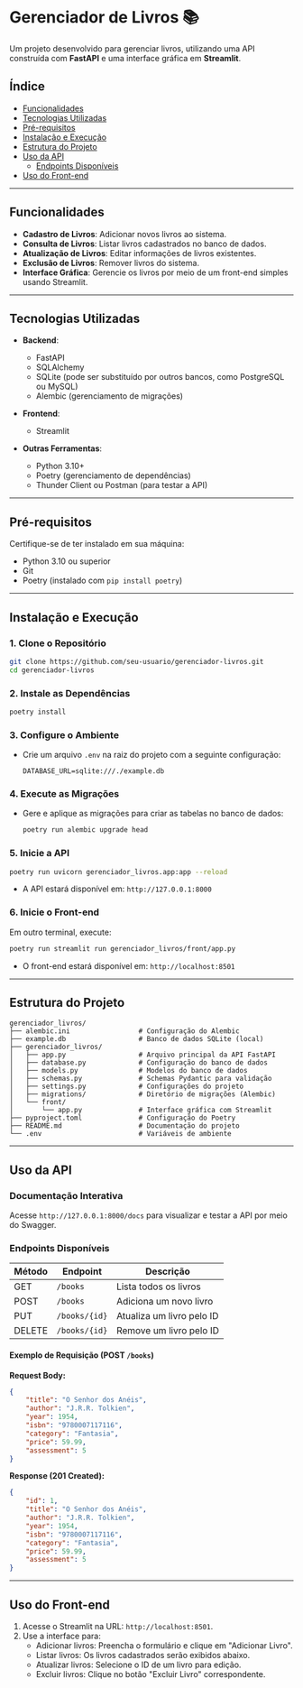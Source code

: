 # **Gerenciador de Livros 📚**

Um projeto desenvolvido para gerenciar livros, utilizando uma API construída com **FastAPI** e uma interface gráfica em **Streamlit**.

## **Índice**
- [Funcionalidades](#funcionalidades)
- [Tecnologias Utilizadas](#tecnologias-utilizadas)
- [Pré-requisitos](#pré-requisitos)
- [Instalação e Execução](#instalação-e-execução)
- [Estrutura do Projeto](#estrutura-do-projeto)
- [Uso da API](#uso-da-api)
  - [Endpoints Disponíveis](#endpoints-disponíveis)
- [Uso do Front-end](#uso-do-front-end)


---

## **Funcionalidades**

- **Cadastro de Livros**: Adicionar novos livros ao sistema.
- **Consulta de Livros**: Listar livros cadastrados no banco de dados.
- **Atualização de Livros**: Editar informações de livros existentes.
- **Exclusão de Livros**: Remover livros do sistema.
- **Interface Gráfica**: Gerencie os livros por meio de um front-end simples usando Streamlit.

---

## **Tecnologias Utilizadas**

- **Backend**:
  - FastAPI
  - SQLAlchemy
  - SQLite (pode ser substituído por outros bancos, como PostgreSQL ou MySQL)
  - Alembic (gerenciamento de migrações)

- **Frontend**:
  - Streamlit

- **Outras Ferramentas**:
  - Python 3.10+
  - Poetry (gerenciamento de dependências)
  - Thunder Client ou Postman (para testar a API)

---

## **Pré-requisitos**

Certifique-se de ter instalado em sua máquina:
- Python 3.10 ou superior
- Git
- Poetry (instalado com `pip install poetry`)

---

## **Instalação e Execução**

### **1. Clone o Repositório**
```bash
git clone https://github.com/seu-usuario/gerenciador-livros.git
cd gerenciador-livros
```

### **2. Instale as Dependências**
```bash
poetry install
```

### **3. Configure o Ambiente**
- Crie um arquivo `.env` na raiz do projeto com a seguinte configuração:
  ```env
  DATABASE_URL=sqlite:///./example.db
  ```

### **4. Execute as Migrações**
- Gere e aplique as migrações para criar as tabelas no banco de dados:
  ```bash
  poetry run alembic upgrade head
  ```

### **5. Inicie a API**
```bash
poetry run uvicorn gerenciador_livros.app:app --reload
```
- A API estará disponível em: `http://127.0.0.1:8000`

### **6. Inicie o Front-end**
Em outro terminal, execute:
```bash
poetry run streamlit run gerenciador_livros/front/app.py
```
- O front-end estará disponível em: `http://localhost:8501`

---

## **Estrutura do Projeto**

```
gerenciador_livros/
├── alembic.ini                 # Configuração do Alembic
├── example.db                  # Banco de dados SQLite (local)
├── gerenciador_livros/
│   ├── app.py                  # Arquivo principal da API FastAPI
│   ├── database.py             # Configuração do banco de dados
│   ├── models.py               # Modelos do banco de dados
│   ├── schemas.py              # Schemas Pydantic para validação
│   ├── settings.py             # Configurações do projeto
│   ├── migrations/             # Diretório de migrações (Alembic)
│   └── front/
│       └── app.py              # Interface gráfica com Streamlit
├── pyproject.toml              # Configuração do Poetry
├── README.md                   # Documentação do projeto
└── .env                        # Variáveis de ambiente
```

---

## **Uso da API**

### **Documentação Interativa**
Acesse `http://127.0.0.1:8000/docs` para visualizar e testar a API por meio do Swagger.

### **Endpoints Disponíveis**

| Método | Endpoint       | Descrição                      |
|--------|----------------|---------------------------------|
| GET    | `/books`       | Lista todos os livros          |
| POST   | `/books`       | Adiciona um novo livro         |
| PUT    | `/books/{id}`  | Atualiza um livro pelo ID      |
| DELETE | `/books/{id}`  | Remove um livro pelo ID        |

#### **Exemplo de Requisição (POST `/books`)**

**Request Body:**
```json
{
    "title": "O Senhor dos Anéis",
    "author": "J.R.R. Tolkien",
    "year": 1954,
    "isbn": "9780007117116",
    "category": "Fantasia",
    "price": 59.99,
    "assessment": 5
}
```

**Response (201 Created):**
```json
{
    "id": 1,
    "title": "O Senhor dos Anéis",
    "author": "J.R.R. Tolkien",
    "year": 1954,
    "isbn": "9780007117116",
    "category": "Fantasia",
    "price": 59.99,
    "assessment": 5
}
```

---

## **Uso do Front-end**

1. Acesse o Streamlit na URL: `http://localhost:8501`.
2. Use a interface para:
   - Adicionar livros: Preencha o formulário e clique em "Adicionar Livro".
   - Listar livros: Os livros cadastrados serão exibidos abaixo.
   - Atualizar livros: Selecione o ID de um livro para edição.
   - Excluir livros: Clique no botão "Excluir Livro" correspondente.
